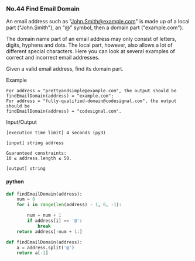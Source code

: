 ### No.44 Find Email Domain
An email address such as "John.Smith@example.com" is made up of a local part ("John.Smith"), an "@" symbol, then a domain part ("example.com").

The domain name part of an email address may only consist of letters, digits, hyphens and dots. The local part, however, also allows a lot of different special characters. Here you can look at several examples of correct and incorrect email addresses.

Given a valid email address, find its domain part.

Example

    For address = "prettyandsimple@example.com", the output should be
    findEmailDomain(address) = "example.com";
    For address = "fully-qualified-domain@codesignal.com", the output should be
    findEmailDomain(address) = "codesignal.com".

Input/Output

    [execution time limit] 4 seconds (py3)

    [input] string address

    Guaranteed constraints:
    10 ≤ address.length ≤ 50.

    [output] string
#### python
```python
def findEmailDomain(address):
    num = 0
    for i in range(len(address) - 1, 0, -1):

        num = num + 1
        if address[i] == '@':
            break
    return address[-num + 1:]
```
```python
def findEmailDomain(address):
    a = address.split('@')
    return a[-1] 
```